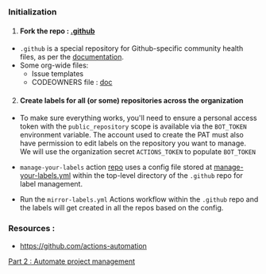 ### Initialization

1. #### Fork the repo : [.github](https://github.com/JysinTestOrg/.github)
  
  - `.github` is a special repository for Github-specific community health files, as per the [documentation](https://docs.github.com/en/communities/setting-up-your-project-for-healthy-contributions/creating-a-default-community-health-file).
  - Some org-wide files: 
       - Issue templates
       - CODEOWNERS file : [doc](https://docs.github.com/en/repositories/managing-your-repositorys-settings-and-features/customizing-your-repository/about-code-owners#codeowners-file-location)
    
2. ####  Create labels for all (or some) repositories across the organization

  - To make sure everything works, you'll need to ensure a personal access token with the `public_repository` scope is available via the `BOT_TOKEN` environment variable. The account used to create the PAT must also have permission to edit labels on the repository you want to manage.
     We will use the organization secret `ACTIONS_TOKEN` to populate `BOT_TOKEN`
 
  - `manage-your-labels` action [repo](https://github.com/actions-automation/manage-your-labels) uses a config file stored at [manage-your-labels.yml](https://github.com/Josh-01/vigilant-waffle/blob/master/.github/manage-your-labels.yml) within the top-level directory of the `.github` repo for label management.

  - Run the `mirror-labels.yml` Actions workflow within the `.github` repo and the labels will get created in all the repos based on the config.
   

 ### Resources : 
- https://github.com/actions-automation 

[Part 2 : Automate project management](2_repo-project-management.md)
